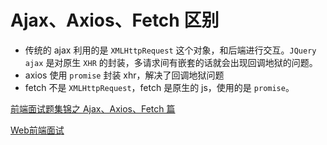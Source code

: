# Ajax、Axios、Fetch 区别

- 传统的 ajax 利用的是 `XMLHttpRequest` 这个对象，和后端进行交互。`JQuery ajax` 是对原生 `XHR` 的封装，多请求间有嵌套的话就会出现回调地狱的问题。
- axios 使用 `promise` 封装 xhr，解决了回调地狱问题
- fetch 不是 `XMLHttpRequest`，fetch 是原生的 js，使用的是 `promise`。

 [前端面试题集锦之 Ajax、Axios、Fetch 篇](https://blog.csdn.net/XH_jing/article/details/119533597)

[Web前端面试](https://vue3js.cn/interview)